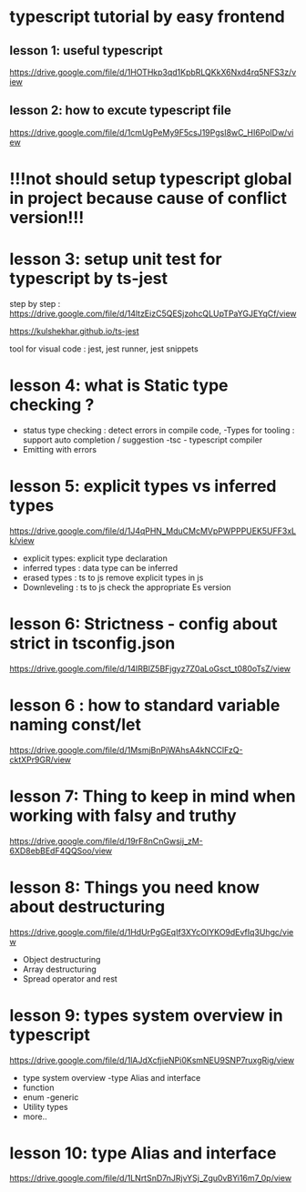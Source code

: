 # typescript tutorial by easy frontend
 ## lesson 1: useful typescript
https://drive.google.com/file/d/1HOTHkp3qd1KpbRLQKkX6Nxd4rq5NFS3z/view

## lesson 2: how to excute typescript file
 https://drive.google.com/file/d/1cmUgPeMy9F5csJ19PgsI8wC_HI6PolDw/view

# !!!not should setup typescript global in project because cause of conflict version!!!

# lesson 3: setup unit test for typescript by ts-jest

step by step : https://drive.google.com/file/d/14ltzEizC5QESjzohcQLUpTPaYGJEYqCf/view

https://kulshekhar.github.io/ts-jest

tool for visual code : jest, jest runner, jest snippets

# lesson 4: what is Static type checking ?
- status type checking : detect errors in compile code, 
-Types for tooling : support auto completion / suggestion
-tsc - typescript compiler
- Emitting with errors

# lesson 5: explicit types vs inferred types
https://drive.google.com/file/d/1J4qPHN_MduCMcMVpPWPPPUEK5UFF3xLk/view
- explicit types: explicit type declaration
- inferred types : data type can be inferred
- erased types : ts to js remove explicit types in js
- Downleveling : ts to js check the appropriate Es version

# lesson 6: Strictness -  config about strict in tsconfig.json
https://drive.google.com/file/d/14IRBlZ5BFjgyz7Z0aLoGsct_t080oTsZ/view

# lesson 6 : how to standard variable naming const/let
https://drive.google.com/file/d/1MsmjBnPjWAhsA4kNCClFzQ-cktXPr9GR/view

# lesson 7: Thing to keep in mind when working with falsy and truthy
https://drive.google.com/file/d/19rF8nCnGwsij_zM-6XD8ebBEdF4QQSoo/view 

# lesson 8: Things you need know about destructuring
https://drive.google.com/file/d/1HdUrPgGEqIf3XYcOIYKO9dEvfIq3Uhgc/view
 - Object destructuring
 - Array destructuring
 - Spread operator and rest

# lesson 9:  types system overview in typescript
https://drive.google.com/file/d/1lAJdXcfjieNPi0KsmNEU9SNP7ruxgRig/view
- type system overview
-type Alias and interface
- function
- enum
-generic
- Utility types
- more..
# lesson 10: type Alias and interface
https://drive.google.com/file/d/1LNrtSnD7nJRjvYSj_Zgu0vBYi16m7_0p/view


